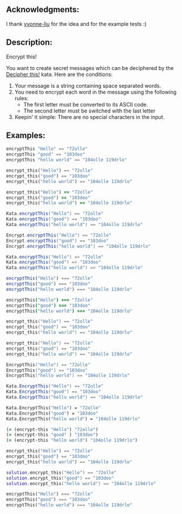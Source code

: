 ## Acknowledgments:

I thank [yvonne-liu](https://www.codewars.com/users/yvonne-liu) for the idea and for the example tests :)

## Description:

Encrypt this!

You want to create secret messages which can be deciphered by the [Decipher this!](https://www.codewars.com/kata/decipher-this) kata. Here are the conditions:

1. Your message is a string containing space separated words.
2. You need to encrypt each word in the message using the following rules:
    * The first letter must be converted to its ASCII code.
    * The second letter must be switched with the last letter
3. Keepin' it simple: There are no special characters in the input.

## Examples:

```haskell
encryptThis "Hello" == "72olle"
encryptThis "good" == "103doo"
encryptThis "hello world" == "104olle 119drlo"
```
```python
encrypt_this("Hello") == "72olle"
encrypt_this("good") == "103doo"
encrypt_this("hello world") == "104olle 119drlo"
```
```ruby
encrypt_this("Hello") == "72olle"
encrypt_this("good") == "103doo"
encrypt_this("hello world") == "104olle 119drlo"
```
```groovy
Kata.encryptThis("Hello") == "72olle"
Kata.encryptThis("good") == "103doo"
Kata.encryptThis("hello world") == "104olle 119drlo"
```
```scala
Encrypt.encryptThis("Hello") == "72olle"
Encrypt.encryptThis("good") == "103doo"
Encrypt.encryptThis("hello world") == "104olle 119drlo"
```
```java
Kata.encryptThis("Hello") => "72olle"
Kata.encryptThis("good") => "103doo"
Kata.encryptThis("hello world") => "104olle 119drlo"
```
```javascript
encryptThis("Hello") === "72olle"
encryptThis("good") === "103doo"
encryptThis("hello world") === "104olle 119drlo"
```
```coffeescript
encryptThis("Hello") === "72olle"
encryptThis("good") === "103doo"
encryptThis("hello world") === "104olle 119drlo"
```
```c
encrypt_this("Hello") == "72olle"
encrypt_this("good") == "103doo"
encrypt_this("hello world") == "104olle 119drlo"
```
```cpp
encrypt_this("Hello") == "72olle"
encrypt_this("good") == "103doo"
encrypt_this("hello world") == "104olle 119drlo"
```
```go
EncryptThis("Hello") == "72olle"
EncryptThis("good") == "103doo"
EncryptThis("hello world") == "104olle 119drlo"
```
```csharp
Kata.EncryptThis("Hello") == "72olle"
Kata.EncryptThis("good") == "103doo"
Kata.EncryptThis("hello world") == "104olle 119drlo"
```
```vb
Kata.EncryptThis("Hello") = "72olle"
Kata.EncryptThis("good") = "103doo"
Kata.EncryptThis("hello world") = "104olle 119drlo"
```
```clojure
(= (encrypt-this "Hello") "72olle")
(= (encrypt-this "good" ) "103doo")
(= (encrypt-this "hello world") "104olle 119drlo")
```
```rust
encrypt_this("Hello") == "72olle"
encrypt_this("good") == "103doo"
encrypt_this("hello world") == "104olle 119drlo"
```
```lua
solution.encrypt_this("Hello") == "72olle"
solution.encrypt_this("good") == "103doo"
solution.encrypt_this("hello world") == "104olle 119drlo"
```
```php
encryptThis("Hello") === "72olle"
encryptThis("good") === "103doo"
encryptThis("hello world") === "104olle 119drlo"
```
